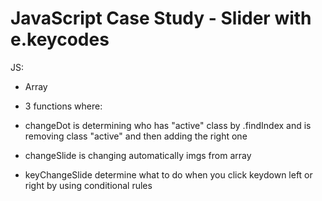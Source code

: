 # JavaScript Case Study - Slider with e.keycodes

JS: 
- Array
- 3 functions where: 

 - changeDot is determining who has "active" class by .findIndex and is removing class "active" and then adding the right one
 - changeSlide is changing automatically imgs from array 
 - keyChangeSlide determine what to do when you click keydown left or right by using conditional rules


